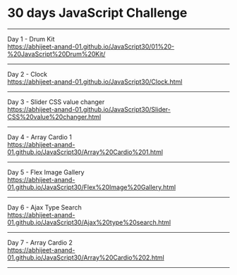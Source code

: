 <h1> 30 days JavaScript Challenge </h1> <hr>

Day 1 - Drum Kit <br>
https://abhijeet-anand-01.github.io/JavaScript30/01%20-%20JavaScript%20Drum%20Kit/
<hr>

Day 2 - Clock <br>
https://abhijeet-anand-01.github.io/JavaScript30/Clock.html
<hr>

Day 3 - Slider CSS value changer <br>
https://abhijeet-anand-01.github.io/JavaScript30/Slider-CSS%20value%20changer.html
<hr>

Day 4 - Array Cardio 1 <br>
https://abhijeet-anand-01.github.io/JavaScript30/Array%20Cardio%201.html
<hr>

Day 5 - Flex Image Gallery <br>
https://abhijeet-anand-01.github.io/JavaScript30/Flex%20Image%20Gallery.html
<hr>

Day 6 - Ajax Type Search <br>
https://abhijeet-anand-01.github.io/JavaScript30/Ajax%20type%20search.html
<hr>

Day 7 - Array Cardio 2 <br>
https://abhijeet-anand-01.github.io/JavaScript30/Array%20Cardio%202.html
<hr>
